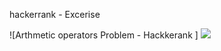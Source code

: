   hackerrank - Excerise 

 ![Arthmetic operators Problem - Hackkerank ]
 <img src="https://github.com/Bal2018/hackerrank/blob/master/Images/py-arthmetic-operators-English.png?raw=true">
